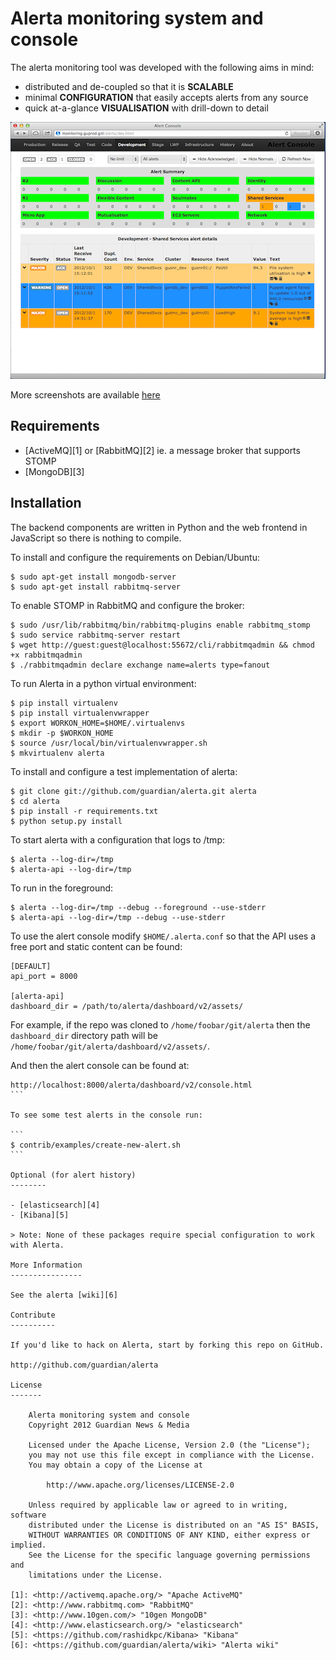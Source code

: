 Alerta monitoring system and console
====================================

The alerta monitoring tool was developed with the following aims in mind:

*   distributed and de-coupled so that it is **SCALABLE**
*   minimal **CONFIGURATION** that easily accepts alerts from any source
*   quick at-a-glance **VISUALISATION** with drill-down to detail

![console](/doc/images/alerta-console-small.png?raw=true)

More screenshots are available [here](/doc/images/)

Requirements
------------

- [ActiveMQ][1] or [RabbitMQ][2] ie. a message broker that supports STOMP
- [MongoDB][3]

Installation
------------

The backend components are written in Python and the web frontend in JavaScript so there is nothing to compile.

To install and configure the requirements on Debian/Ubuntu:

```
$ sudo apt-get install mongodb-server
$ sudo apt-get install rabbitmq-server
```

To enable STOMP in RabbitMQ and configure the broker:

```
$ sudo /usr/lib/rabbitmq/bin/rabbitmq-plugins enable rabbitmq_stomp
$ sudo service rabbitmq-server restart
$ wget http://guest:guest@localhost:55672/cli/rabbitmqadmin && chmod +x rabbitmqadmin
$ ./rabbitmqadmin declare exchange name=alerts type=fanout
```

To run Alerta in a python virtual environment:

```
$ pip install virtualenv
$ pip install virtualenvwrapper
$ export WORKON_HOME=$HOME/.virtualenvs
$ mkdir -p $WORKON_HOME
$ source /usr/local/bin/virtualenvwrapper.sh
$ mkvirtualenv alerta
```

To install and configure a test implementation of alerta:

```
$ git clone git://github.com/guardian/alerta.git alerta
$ cd alerta
$ pip install -r requirements.txt
$ python setup.py install
```

To start alerta with a configuration that logs to /tmp:

```
$ alerta --log-dir=/tmp
$ alerta-api --log-dir=/tmp
```

To run in the foreground:

```
$ alerta --log-dir=/tmp --debug --foreground --use-stderr
$ alerta-api --log-dir=/tmp --debug --use-stderr
```

To use the alert console modify `$HOME/.alerta.conf` so that the API uses a free port and static content can be found:
```
[DEFAULT]
api_port = 8000

[alerta-api]
dashboard_dir = /path/to/alerta/dashboard/v2/assets/
```

For example, if the repo was cloned to `/home/foobar/git/alerta` then the `dashboard_dir` directory path will be `/home/foobar/git/alerta/dashboard/v2/assets/`.

And then the alert console can be found at:

````
http://localhost:8000/alerta/dashboard/v2/console.html
```

To see some test alerts in the console run:

```
$ contrib/examples/create-new-alert.sh
```

Optional (for alert history)
--------

- [elasticsearch][4]
- [Kibana][5]

> Note: None of these packages require special configuration to work with Alerta.

More Information
----------------

See the alerta [wiki][6]

Contribute
----------

If you'd like to hack on Alerta, start by forking this repo on GitHub.

http://github.com/guardian/alerta

License
-------

    Alerta monitoring system and console
    Copyright 2012 Guardian News & Media

    Licensed under the Apache License, Version 2.0 (the "License");
    you may not use this file except in compliance with the License.
    You may obtain a copy of the License at

        http://www.apache.org/licenses/LICENSE-2.0

    Unless required by applicable law or agreed to in writing, software
    distributed under the License is distributed on an "AS IS" BASIS,
    WITHOUT WARRANTIES OR CONDITIONS OF ANY KIND, either express or implied.
    See the License for the specific language governing permissions and
    limitations under the License.

[1]: <http://activemq.apache.org/> "Apache ActiveMQ"
[2]: <http://www.rabbitmq.com> "RabbitMQ"
[3]: <http://www.10gen.com/> "10gen MongoDB"
[4]: <http://www.elasticsearch.org/> "elasticsearch"
[5]: <https://github.com/rashidkpc/Kibana> "Kibana"
[6]: <https://github.com/guardian/alerta/wiki> "Alerta wiki"
